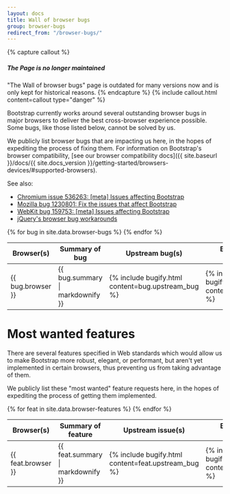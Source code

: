```yaml
---
layout: docs
title: Wall of browser bugs
group: browser-bugs
redirect_from: "/browser-bugs/"
---
```


{% capture callout %}
##### The Page is no longer maintained

"The Wall of browser bugs" page is outdated for many versions now and is only kept for historical reasons.
{% endcapture %}
{% include callout.html content=callout type="danger" %}

Bootstrap currently works around several outstanding browser bugs in major browsers to deliver the best cross-browser experience possible. Some bugs, like those listed below, cannot be solved by us.

We publicly list browser bugs that are impacting us here, in the hopes of expediting the process of fixing them. For information on Bootstrap's browser compatibility, [see our browser compatibility docs]({{ site.baseurl }}/docs/{{ site.docs_version }}/getting-started/browsers-devices/#supported-browsers).

See also:

* [Chromium issue 536263: [meta] Issues affecting Bootstrap](https://bugs.chromium.org/p/chromium/issues/detail?id=536263)
* [Mozilla bug 1230801: Fix the issues that affect Bootstrap](https://bugzilla.mozilla.org/show_bug.cgi?id=1230801)
* [WebKit bug 159753: [meta] Issues affecting Bootstrap](https://bugs.webkit.org/show_bug.cgi?id=159753)
* [jQuery's browser bug workarounds](https://docs.google.com/document/d/1LPaPA30bLUB_publLIMF0RlhdnPx_ePXm7oW02iiT6o)

<table class="bd-browser-bugs table table-bordered table-hover">
  <thead>
    <tr>
      <th>Browser(s)</th>
      <th>Summary of bug</th>
      <th>Upstream bug(s)</th>
      <th>Bootstrap issue(s)</th>
    </tr>
  </thead>
  <tbody>
    {% for bug in site.data.browser-bugs %}
    <tr>
      <td>{{ bug.browser }}</td>
      <td>{{ bug.summary | markdownify }}</td>
      <td>{% include bugify.html content=bug.upstream_bug %}</td>
      <td>{% include bugify.html content=bug.origin %}</td>
    </tr>
    {% endfor %}
  </tbody>
</table>

# Most wanted features

There are several features specified in Web standards which would allow us to make Bootstrap more robust, elegant, or performant, but aren't yet implemented in certain browsers, thus preventing us from taking advantage of them.

We publicly list these "most wanted" feature requests here, in the hopes of expediting the process of getting them implemented.

<table class="bd-browser-bugs table table-bordered table-hover">
  <thead>
    <tr>
      <th>Browser(s)</th>
      <th>Summary of feature</th>
      <th>Upstream issue(s)</th>
      <th>Bootstrap issue(s)</th>
    </tr>
  </thead>
  <tbody>
    {% for feat in site.data.browser-features %}
    <tr>
      <td>{{ feat.browser }}</td>
      <td>{{ feat.summary | markdownify }}</td>
      <td>{% include bugify.html content=feat.upstream_bug %}</td>
      <td>{% include bugify.html content=feat.origin %}</td>
    </tr>
    {% endfor %}
  </tbody>
</table>
